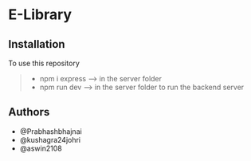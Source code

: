 # E-Library

## Installation
To use this repository
> * npm i express --> in the server folder
> * npm run dev --> in the server folder to run the backend server

## Authors
* @Prabhashbhajnai
* @kushagra24johri
* @aswin2108

